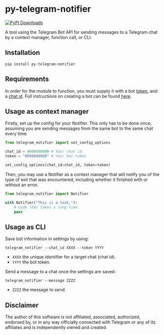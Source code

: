 # py-telegram-notifier

[![PyPI Downloads](https://static.pepy.tech/badge/py-telegram-notifier)](https://pepy.tech/projects/py-telegram-notifier)

A tool using the Telegram Bot API for sending messages to a Telegram chat by
a context manager, function call, or CLI.

## Installation

    pip install py-telegram-notifier

## Requirements

In order for the module to function, you must supply it with a bot
[token](https://core.telegram.org/bots/api#authorizing-your-bot), and a
[chat id](https://core.telegram.org/bots/api#getupdates). Full instructions on creating a bot
can be found [here](https://core.telegram.org/bots#3-how-do-i-create-a-bot).

## Usage as context manager

Firstly, set up the config for your Notifier. This only has to be done once, assuming you are
sending messages from the same bot to the same chat every time.

```python
from telegram_notifier import set_config_options

chat_id = 0000000000 # Your chat id
token = "0000000000" # Your bot token

set_config_options(chat_id=chat_id, token=token)
```

Then, you may use a Notifier as a context manager that will notify you of the type of exit
that was encountered, including whether it finished with or without an error.

```python
from telegram_notifier import Notifier

with Notifier("This is a task."):
    # Code that takes a long time.
    pass
```

## Usage as CLI

Save bot information in settings by using:

    telegram_notifier --chat_id XXXX --token YYYY

- `XXXX` the unique identifier for a target chat (chat id).
- `YYYY` the bot token.

Send a message to a chat once the settings are saved:

    telegram_notifier --message ZZZZ

- `ZZZZ` the message to send.

## Disclaimer

The author of this software is not affiliated, associated, authorized, endorsed by, or in any
way officially connected with Telegram or any of its affiliates and is independently owned and
created.
